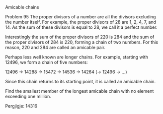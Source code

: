 
Amicable chains

Problem 95
The proper divisors of a number are all the divisors excluding the number itself. For example, the proper divisors of 28 are 1, 2, 4, 7, and 14. As the sum of these divisors is equal to 28, we call it a perfect number.

Interestingly the sum of the proper divisors of 220 is 284 and the sum of the proper divisors of 284 is 220, forming a chain of two numbers. For this reason, 220 and 284 are called an amicable pair.

Perhaps less well known are longer chains. For example, starting with 12496, we form a chain of five numbers:

12496 → 14288 → 15472 → 14536 → 14264 (→ 12496 → ...)

Since this chain returns to its starting point, it is called an amicable chain.

Find the smallest member of the longest amicable chain with no element exceeding one million.

Pergjigje:  14316
